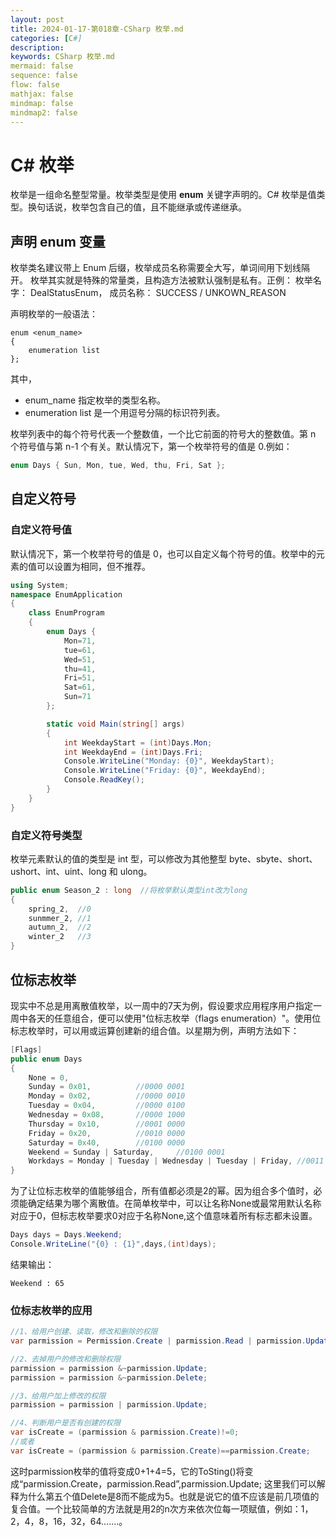 ```yaml
---
layout: post
title: 2024-01-17-第018章-CSharp 枚举.md
categories: [C#]
description: 
keywords: CSharp 枚举.md
mermaid: false
sequence: false
flow: false
mathjax: false
mindmap: false
mindmap2: false
---
```

# C# 枚举

枚举是一组命名整型常量。枚举类型是使用 **enum** 关键字声明的。C# 枚举是值类型。换句话说，枚举包含自己的值，且不能继承或传递继承。



## 声明 enum 变量

枚举类名建议带上 Enum 后缀，枚举成员名称需要全大写，单词间用下划线隔开。 枚举其实就是特殊的常量类，且构造方法被默认强制是私有。正例： 枚举名字： DealStatusEnum， 成员名称： SUCCESS / UNKOWN_REASON

声明枚举的一般语法：

```
enum <enum_name>
{ 
    enumeration list 
};
```



其中，

- enum_name 指定枚举的类型名称。
- enumeration list 是一个用逗号分隔的标识符列表。

枚举列表中的每个符号代表一个整数值，一个比它前面的符号大的整数值。第 n 个符号值与第 n-1 个有关。默认情况下，第一个枚举符号的值是 0.例如：

```c#
enum Days { Sun, Mon, tue, Wed, thu, Fri, Sat };
```



## 自定义符号

### 自定义符号值

默认情况下，第一个枚举符号的值是 0，也可以自定义每个符号的值。枚举中的元素的值可以设置为相同，但不推荐。

```c#
using System;
namespace EnumApplication
{
    class EnumProgram
    {
        enum Days {
            Mon=71, 
            tue=61, 
            Wed=51, 
            thu=41, 
            Fri=51, 
            Sat=61, 
            Sun=71
        };

        static void Main(string[] args)
        {
            int WeekdayStart = (int)Days.Mon;
            int WeekdayEnd = (int)Days.Fri;
            Console.WriteLine("Monday: {0}", WeekdayStart);
            Console.WriteLine("Friday: {0}", WeekdayEnd);
            Console.ReadKey();
        }
    }
}
```



### 自定义符号类型

枚举元素默认的值的类型是 int 型，可以修改为其他整型 byte、sbyte、short、ushort、int、uint、long 和 ulong。

```c#
public enum Season_2 : long  //将枚举默认类型int改为long
{
    spring_2,  //0
    sunmmer_2, //1
    autumn_2,  //2
    winter_2   //3
}
```



## 位标志枚举

现实中不总是用离散值枚举，以一周中的7天为例，假设要求应用程序用户指定一周中各天的任意组合，便可以使用"位标志枚举（flags enumeration）"。使用位标志枚举时，可以用或运算创建新的组合值。以星期为例，声明方法如下：

```c#
[Flags]
public enum Days
{
    None = 0,
    Sunday = 0x01,          //0000 0001
    Monday = 0x02,          //0000 0010
    Tuesday = 0x04,         //0000 0100
    Wednesday = 0x08,       //0000 1000
    Thursday = 0x10,        //0001 0000
    Friday = 0x20,          //0010 0000
    Saturday = 0x40,        //0100 0000
    Weekend = Sunday | Saturday,     //0100 0001
    Workdays = Monday | Tuesday | Wednesday | Tuesday | Friday, //0011 1110
}
```



为了让位标志枚举的值能够组合，所有值都必须是2的幂。因为组合多个值时，必须能确定结果为哪个离散值。在简单枚举中，可以让名称None或最常用默认名称对应于0，但标志枚举要求0对应于名称None,这个值意味着所有标志都未设置。

```c#
Days days = Days.Weekend;
Console.WriteLine("{0} : {1}",days,(int)days);
```



结果输出：

```
Weekend : 65
```



### 位标志枚举的应用

```c#
//1、给用户创建、读取，修改和删除的权限
var parmission = Permission.Create | parmission.Read | parmission.Update | parmission.Delete;

//2、去掉用户的修改和删除权限
parmission = parmission &~parmission.Update;
parmission = parmission &~parmission.Delete;

//3、给用户加上修改的权限
parmission = parmission | parmission.Update;

//4、判断用户是否有创建的权限
var isCreate = (parmission & parmission.Create)!=0;
//或者
var isCreate = (parmission & parmission.Create)==parmission.Create;
```



这时parmission枚举的值将变成0+1+4=5，它的ToSting()将变成“parmission.Create，parmission.Read”,parmission.Update; 这里我们可以解释为什么第五个值Delete是8而不能成为5。也就是说它的值不应该是前几项值的复合值。一个比较简单的方法就是用2的n次方来依次位每一项赋值，例如：1，2，4，8，16，32，64.......。